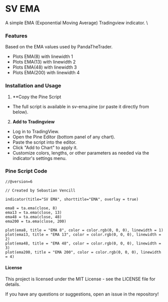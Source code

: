 # SV EMA

A simple EMA (Exponential Moving Average) Tradingview indicator. \

### Features
Based on the EMA values used by PandaTheTrader.
- Plots EMA(8) with linewidth 1
- Plots EMA(13) with linewidth 2
- Plots EMA(48) with linewidth 3
- Plots EMA(200) with linewidth 4

### Installation and Usage
1. **Copy the Pine Script
- The full script is available in sv-ema.pine (or paste it directly from below).

2. **Add to Tradingview**
- Log in to TradingView.
- Open the Pine Editor (bottom panel of any chart).
- Paste the script into the editor.
- Click "Add to Chart" to apply it.
- Customize colors, lengths, or other parameters as needed via the indicator's settings menu.

### Pine Script Code
``` pinescript
//@version=6

// Created by Sebastian Vencill

indicator(title="SV EMA", shorttitle="EMA", overlay = true)

ema8 = ta.ema(close, 8)
ema13 = ta.ema(close, 13)
ema48 = ta.ema(close, 48)
ema200 = ta.ema(close, 200)

plot(ema8, title = "EMA 8", color = color.rgb(0, 0, 0), linewidth = 1)
plot(ema13, title = "EMA 13", color = color.rgb(0, 0, 0), linewidth = 2)
plot(ema48, title = "EMA 48", color = color.rgb(0, 0, 0), linewidth = 3)
plot(ema200, title = "EMA 200", color = color.rgb(0, 0, 0), linewidth = 4)
```

#### License
This project is licensed under the MIT License - see the LICENSE file for details. 

If you have any questions or suggestions, open an issue in the repository!
